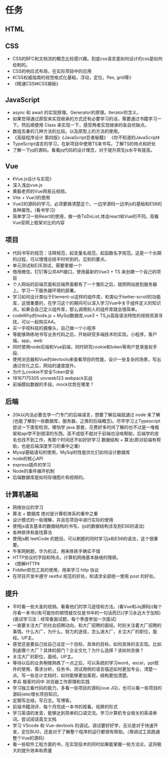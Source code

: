 <!--
 * @Author: x09898 coder_xujie@163.com
 * @Date: 2022-05-09 20:54:40
 * @LastEditors: x09898 coder_xujie@163.com
 * @LastEditTime: 2022-09-27 17:50:16
 * @FilePath: \HTML-CSS-Javascript-\待解决的知识点\稍后的学习要务.md
 * @Description: 
-->
# 任务

## HTML

## CSS

* CSS的BFC和文档流的概念比较感兴趣。到底css语言是如何设计的css是如何绘制的。
* CSS的响应式布局，在实际项目中的应用
* 《CSS权威指南的视觉格式化基础，浮动，定位，flex, grid等》
* 《精通CSS》《CSS揭秘》

## JavaScript

* async 和 await 的实现原理。Generator的原理。Iterator的含义。
* 如果觉得通过原型来实现继承的方式还有必要学习的话，需要通过书籍学习一下。然后顺便用 Class 来实现一下，感受两者实现继承的各自优缺点。
* 数组去重的几种方法的比较。以及原型上的方法的使用。
* 《高级程序设计 第四版》《JavaScript忍者秘籍》 《你不知道的JavaScript》
* TypeScript语言的学习，在新项目中使用TS来书写。了解TS的特点和好处
* 了解一下jq的源码。看看jq代码的设计理念，对于提升原生js水平有提高。

## Vue

* 《Vue.js设计与实现》
* 深入浅出vue.js
* 黄毅老师的Vue网易云视频。
* Vite + Vue3的使用
* Vue2的源码的学习，必须要搞清楚这个。一边学源码一边学js的基础和ES6的各种属性。(看书学习)
* 简单学习一些React的使用，做一些ToDoList,体会react和Vue的不同。观看Vue官网上框架对比的内容

## 项目

* 代码书写的规范：注释规范，起变量名规范，起函数名字规范。这是一个长期的过程，可以慢慢总结平时听到的，见到的要点。
* 单元测试和E2E测试，需要掌握一个
* 借用微信，钉钉等公共API接口，使用最新的Vue3 + TS 来创建一个自己的项目
* 个人网站的前端页面和后端界面都有了一个雏形之后，就把网站放到服务器上。学习一下服务器环境的部署。
* 学习如何设计类似于Element-ui这样的组件库，和类似于better-scroll的功能库，这很重要的，在学习这个的期间可以深入学习Vue中关于组件定义的知识点。如果会自己定义组件库，那么调用别人的组件库就会很简单。
* codeWhy的node.js + MySql数据库,vue3 + TS,js高级语法特性的视频资源寻找，可以一起购买AA。
* 买一宇视科技的摄像头，自己做一个小程序
* 等能够熟练地书写业务代码之后，开始研究多端技术的实现。小程序，客户端，app，web
* 同时使用node后端和Vue前端，同时研究cookie和token等用户登录鉴权手段、
* 使用浏览器和Vue的devtools来查看项目的性能，设计一些复杂的场景，写出通过优化之后，网站的速度提升。
* 为什么cookie不安全Token安全
* 18167175305 unvweb123 webpack实战
* 前端模拟数据的手段，mock优势在哪里？

## 后端

* 20k以内没必要去学一门专门的后端语言，想要了解后端就通过 node 来了解(也能了解到一些数据库，服务器，之类的后端概念)。尽早学习上Typescript 尝试一下类型检测，哪怕学 java 那套，花费好多时间了解的也不过是一堆框架和api学不到很深的东西。高不成低不就对于前端也没啥帮助，后端学的皮毛也找不到工作，有那个时间还不如好好学习 数据结构 + 算法(即对前端有帮助，也是后端深度学习的重中之重)
* Mysql基础语句的使用，MySql的性能优化们如何设计数据库
* node的核心API
* express插件的学习
* Node的事件循环机制
* 后端数据库是如何存储图片和视频的。

## 计算机基础

* 网络协议的学习
* 算法 + 数据库 绝对是计算机体系的重中之重
* 设计模式的一些理解，并且在项目中进行实际的使用
* 使用js语言基本的数据结构的书写。(js的数据结构涉及到ES6的语法)
* 各种排序和查找算法
* 使用js刷 leetCode 的题目。可以刷题的同时学习js和ES6的语法，这个很重要。
* 牛客网刷题，华为机试，用来练练手确实不错
* HTTP协议的字段和特点。计算机网络基本脉络的理顺。
* 《图解HTTP》
* Fiddler抓包工具的使用，用来学习 http 协议  
* 在项目开发中遵守 restful 规范的好处，和请求全部统一使用 post 的好处。

## 提升

* 平时看一些大圣的视频。看看他们的学习途径和方法。(看Vue和Jq源码)(每个月看一本书)(有可能你的顿悟就仅仅是书中的一句话而已)(学习永远大于加班)(面试学习法：经常看面试题，每个季度参加一次面试)
* 一直要关注大厂的社会招聘动向，和大厂招聘的面经。时刻关注着大厂招聘的事情。什么大厂，为什么，努力的途径，怎么进大厂，关注大厂的职位，面经。UP主。
* 感觉还是要自己给自己设定一个目标，具体的目标，如何具体的去实现。比如到底哪个大厂？具体的部门？企业文化？为什么选择？该如何去做？
* 关注大厂的职位，面经。UP主。
* 等待以后的业务稍微熟练了一点之后，可以系统的学习word，excel，ppt软件的使用，需求分析，任务书，测试用例的语言描述如何更加专业，清楚一点。写一些总计文档时，如何能够更加美观，结构更加清楚。
* 李兵 极客时间中 浏览器工作原理和实践
* 学习独立看代码的能力，多看一些项目的源码(vue JQ)，也可以看一些项目的源码(ele)增长项目知识。
* 定期写总结，写日志。写博客。
* 前端书籍测评，每个月完成一本书的观看。视屏的形式
* 学习英语的发音，能够达到简单的口语交流。学习计算机专业相关的英语单词。尝试阅读英文文档
* 学习 VScode 和 Vue-devtools 的调试。调试要好好学，无论是对于快速开发，定位BUG，还是对于了解整个程序的运行都很有帮助。（用调试工具跑通整个Vue的源码）
* 看一些软件工程方面的书，在实现技术的同时如果能掌握一些方法论，这将极大的提升效率和质量
